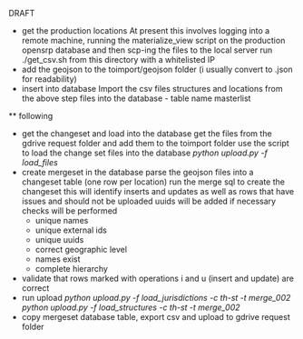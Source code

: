 DRAFT

- get the production locations 
   At present this involves logging into a remote machine, running the materialize_view script on the production opensrp database and then scp-ing the files to the local server
   run ./get_csv.sh from this directory with a whitelisted IP
- add the geojson to the toimport/geojson folder (i usually convert to .json for readability)
- insert into database
   Import the csv files structures and locations from the above step files into the database - table name masterlist 

** following 
- get the changeset and load into the database
   get the files from the gdrive request folder and add them to the toimport folder
   use the script to load the change set files into the database
   *python upload.py -f load_files*
- create mergeset in the database
   parse the geojson files into a changeset table (one row per location)
   run the merge sql to create the changeset 
      this will identify inserts and updates as well as rows that have issues and should not be uploaded
      uuids will be added if necessary
      checks will be performed
	- unique names
	- unique external ids
	- unique uuids
	- correct geographic level
 	- names exist
	- complete hierarchy
- validate that rows marked with operations i and u (insert and update) are correct
- run upload
	*python upload.py -f load_jurisdictions -c th-st -t merge_002*
	*python upload.py -f load_structures -c th-st -t merge_002*
- copy mergeset database table, export csv and upload to gdrive request folder 
